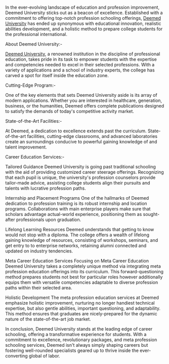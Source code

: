 In the ever-evolving landscape of education and profession improvement, Deemed University sticks out as a beacon of excellence. Established with a commitment to offering top-notch profession schooling offerings, [Deemed University](https://www.metaeducationindia.com/mbbs-admission-in-deemed-medical-universities-in-india) has ended up synonymous with educational innovation, realistic abilities development, and a holistic method to prepare college students for the professional international.

About Deemed University:-

[Deemed University](https://www.metaeducationindia.com/mbbs-admission-in-deemed-medical-universities-in-india), a renowned institution in the discipline of professional education, takes pride in its task to empower students with the expertise and competencies needed to excel in their selected professions. With a variety of applications and a school of industry experts, the college has carved a spot for itself inside the education zone.

Cutting-Edge Program:-

One of the key elements that sets Deemed University aside is its array of modern applications. Whether you are interested in healthcare, generation, business, or the humanities, Deemed offers complete publications designed to satisfy the demands of today's competitive activity market.

State-of-the-Art Facilities:-

At Deemed, a dedication to excellence extends past the curriculum. State-of-the-art facilities, cutting-edge classrooms, and advanced laboratories create an surroundings conducive to powerful gaining knowledge of and talent improvement.

Career Education Services:-

Tailored Guidance
Deemed University is going past traditional schooling with the aid of providing customized career steerage offerings. Recognizing that each pupil is unique, the university's profession counselors provide tailor-made advice, assisting college students align their pursuits and talents with lucrative profession paths.

Internship and Placement Programs
One of the hallmarks of Deemed dedication to profession training is its robust internship and location programs. Collaborations with main enterprise players make sure that scholars advantage actual-world experience, positioning them as sought-after professionals upon graduation.

Lifelong Learning Resources
Deemed understands that getting to know would not stop with a diploma. The college offers a wealth of lifelong gaining knowledge of resources, consisting of workshops, seminars, and get entry to to enterprise networks, retaining alumni connected and updated on industry tendencies.

Meta Career Education Services
Focusing on Meta Career Education
Deemed University takes a completely unique method via integrating meta profession education offerings into its curriculum. This forward-questioning method prepares students not best for particular roles however additionally equips them with versatile competencies adaptable to diverse profession paths within their selected area.

Holistic Development
The meta profession education services at Deemed emphasize holistic improvement, nurturing no longer handiest technical expertise, but also gentle abilities, important questioning, and adaptability. This method ensures that graduates are nicely-prepared for the dynamic nature of the state-of-the-art job market.

In conclusion, Deemed University stands at the leading edge of career schooling, offering a transformative experience for students. With a commitment to excellence, revolutionary packages, and meta profession schooling services, Deemed isn't always simply shaping careers but fostering well-rounded specialists geared up to thrive inside the ever-converting global of labor.
